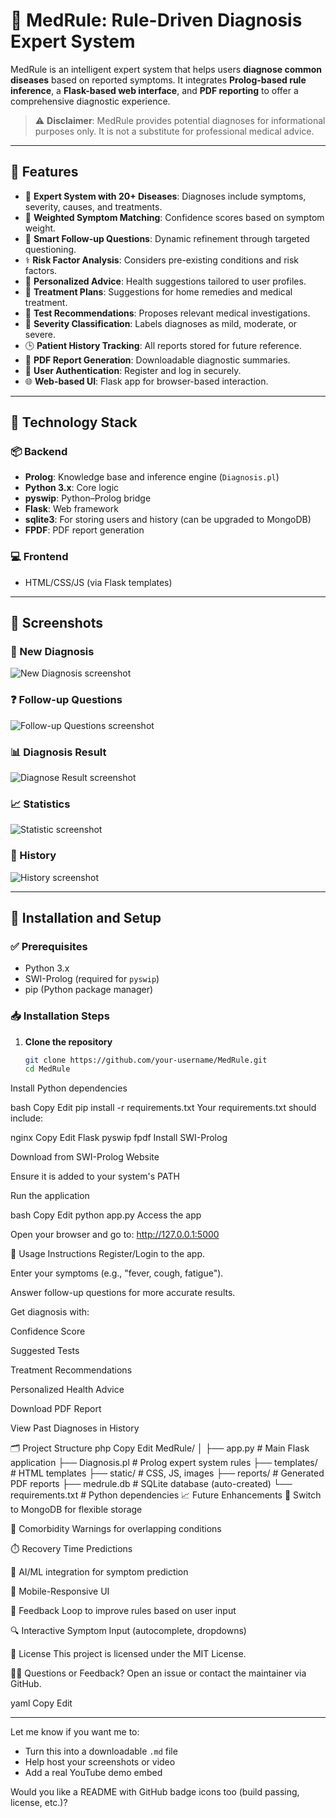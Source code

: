 # 🧠 MedRule: Rule-Driven Diagnosis Expert System

MedRule is an intelligent expert system that helps users **diagnose common diseases** based on reported symptoms. It integrates **Prolog-based rule inference**, a **Flask-based web interface**, and **PDF reporting** to offer a comprehensive diagnostic experience.

> ⚠️ **Disclaimer**: MedRule provides potential diagnoses for informational purposes only. It is not a substitute for professional medical advice.

---

## 🚀 Features

- 🔎 **Expert System with 20+ Diseases**: Diagnoses include symptoms, severity, causes, and treatments.
- 🎯 **Weighted Symptom Matching**: Confidence scores based on symptom weight.
- 🧠 **Smart Follow-up Questions**: Dynamic refinement through targeted questioning.
- ⚕️ **Risk Factor Analysis**: Considers pre-existing conditions and risk factors.
- 💬 **Personalized Advice**: Health suggestions tailored to user profiles.
- 💊 **Treatment Plans**: Suggestions for home remedies and medical treatment.
- 🧪 **Test Recommendations**: Proposes relevant medical investigations.
- 🚦 **Severity Classification**: Labels diagnoses as mild, moderate, or severe.
- 🕒 **Patient History Tracking**: All reports stored for future reference.
- 📄 **PDF Report Generation**: Downloadable diagnostic summaries.
- 🔐 **User Authentication**: Register and log in securely.
- 🌐 **Web-based UI**: Flask app for browser-based interaction.

---

## 🧰 Technology Stack

### 📦 Backend
- **Prolog**: Knowledge base and inference engine (`Diagnosis.pl`)
- **Python 3.x**: Core logic
- **pyswip**: Python–Prolog bridge
- **Flask**: Web framework
- **sqlite3**: For storing users and history (can be upgraded to MongoDB)
- **FPDF**: PDF report generation

### 💻 Frontend
- HTML/CSS/JS (via Flask templates)

---

## 📸 Screenshots

### 📝 New Diagnosis
![New Diagnosis screenshot](images/newdiagnosepage.png)

### ❓ Follow-up Questions
![Follow-up Questions screenshot](images/followupquestionspage.png)

### 📊 Diagnosis Result
![Diagnose Result screenshot](images/diagnoseresultpage.png)

### 📈 Statistics
![Statistic screenshot](images/statisticpage.png)

### 📂 History
![History screenshot](images/diagnosehistorypage.png)

---

## 🔧 Installation and Setup

### ✅ Prerequisites
- Python 3.x
- SWI-Prolog (required for `pyswip`)
- pip (Python package manager)

### 📥 Installation Steps

1. **Clone the repository**
   ```bash
   git clone https://github.com/your-username/MedRule.git
   cd MedRule
Install Python dependencies

bash
Copy
Edit
pip install -r requirements.txt
Your requirements.txt should include:

nginx
Copy
Edit
Flask
pyswip
fpdf
Install SWI-Prolog

Download from SWI-Prolog Website

Ensure it is added to your system's PATH

Run the application

bash
Copy
Edit
python app.py
Access the app

Open your browser and go to: http://127.0.0.1:5000

🧬 Usage Instructions
Register/Login to the app.

Enter your symptoms (e.g., "fever, cough, fatigue").

Answer follow-up questions for more accurate results.

Get diagnosis with:

Confidence Score

Suggested Tests

Treatment Recommendations

Personalized Health Advice

Download PDF Report

View Past Diagnoses in History

🗂️ Project Structure
php
Copy
Edit
MedRule/
│
├── app.py                   # Main Flask application
├── Diagnosis.pl             # Prolog expert system rules
├── templates/               # HTML templates
├── static/                  # CSS, JS, images
├── reports/                 # Generated PDF reports
├── medrule.db               # SQLite database (auto-created)
└── requirements.txt         # Python dependencies
📈 Future Enhancements
🔄 Switch to MongoDB for flexible storage

💊 Comorbidity Warnings for overlapping conditions

⏱️ Recovery Time Predictions

🤖 AI/ML integration for symptom prediction

📱 Mobile-Responsive UI

🧾 Feedback Loop to improve rules based on user input

🔍 Interactive Symptom Input (autocomplete, dropdowns)

📜 License
This project is licensed under the MIT License.

🙋‍♀️ Questions or Feedback?
Open an issue or contact the maintainer via GitHub.

yaml
Copy
Edit

---

Let me know if you want me to:
- Turn this into a downloadable `.md` file
- Help host your screenshots or video
- Add a real YouTube demo embed

Would you like a README with GitHub badge icons too (build passing, license, etc.)?







